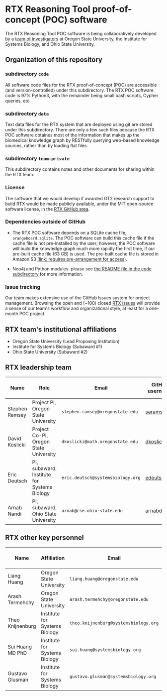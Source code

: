 # RTX Reasoning Tool proof-of-concept (POC) software

The RTX Reasoning Tool POC software is being collaboratively developed by a 
[team of investigators](https://github.com/dkoslicki/NCATS#rtx-leadership-team) 
at Oregon State University, the Institute for Systems Biology, and Ohio
State University.

## Organization of this repository

### subdirectory `code`

All software code files for the RTX proof-of-concept (POC) are accessible (and
version-controlled) under this subdirectory. The RTX POC software code is 97%
Python3, with the remainder being small bash scripts, Cypher queries, etc.

### subdirectory `data`

Text data files for the RTX system that are deployed using git are stored under
this subdirectory. There are only a few such files because the RTX POC software
obtaines most of the information that makes up the biomedical knowledge graph by
RESTfully querying web-based knowledge sources, rather than by loading flat files.

### subdirectory `team-private`

This subdirectory contains notes and other documents for sharing within the RTX team.

### License

The software that we would develop if awarded OT2 research support to build RTX
would be made publicly available, under the MIT open-source software license, in
the [RTX GitHub area](https://github.com/RTXteam/RTX).

### Dependencies outside of GitHub

- The RTX POC software depends on a SQLite cache file, `orangeboard.sqlite`. The
POC software can build this cache file if the cache file is not pre-installed by
the user; however, the POC software will build the knowledge graph much more
rapidly the first time, if our pre-built cache file (63 GB) is used. The
pre-built cache file is stored in Amazon S3
[(link; requires pre-arrangement for access)](https://s3-us-west-2.amazonaws.com/ramseylab/ncats/ncats.saramsey.org/orangeboard.sqlite).

- Neo4j and Python modules: please see [the README file in the code subdirectory](https://github.com/dkoslicki/NCATS/blob/master/code/README.md)
for more information.


### Issue tracking

Our team makes extensive use of the GitHub Issues system for project
management. Browsing the open and (~100) closed
[RTX issues](https://github.com/dkoslicki/NCATS/issues) will provide a sense of
our team's workflow and organizational style, at least for a one-month POC
project.

## RTX team's institutional affiliations

- Oregon State University (Lead Proposing Institution)
- Institute for Systems Biology (Subaward #1)
- Ohio State University (Subaward #2)

## RTX leadership team

| Name           | Role                                        | Email                             | GitHub username                               | Areas of relevant expertise      |
| -------------- | ------------------------------------------- | --------------------------------- | --------------------------------------------- | -------------------------------- |
| Stephen Ramsey | Project PI, Oregon State University         | `stephen.ramsey@oregonstate.edu`  | [saramsey](https://github.com/saramsey)       | compbio, systems biology         |
| David Koslicki | Project Co-PI, Oregon State University      | `dkoslicki@math.oregonstate.edu`  | [dkoslicki](https://github.com/dkoslicki)     | compbio, graph algorithms        |
| Eric Deutsch   | PI, subaward, Institute for Systems Biology | `eric.deutsch@systemsbiology.org` | [edeutsch](https://github.com/edeutsch)       | bioinformatics, data management  | 
| Arnab Nandi    | PI, subaward, Ohio State University         | `arnab@cse.ohio-state.edu`        | [arnabdotorg](https://gitnub.com/arnabdotorg) | UI for querying knowledge-bases  |

## RTX other key personnel

| Name             | Affiliation                   | Email                                 | GitHub username                                     | Areas of relevant expertise |
| ---------------- | ----------------------------- | ------------------------------------- | --------------------------------------------------- | --------------------------- |
| Liang Huang      | Oregon State University       | `liang.huang@oregonstate.edu`         | [lianghuang3](https://github.com/lianghuang3)       | natural language processing | 
| Arash Termehchy  | Oregon State University       | `arash.termehchy@oregonstate.edu`     | [arashtermehchy](https://github.com/arashtermehchy) | databases, knowledge graphs  |
| Theo Knijnenburg | Institute for Systems Biology | `theo.knijnenburg@systemsbiology.org` | [tknijnen](https://github.com/tknijnen)             | systems biology, Translator |
| Sui Huang MD PhD | Institute for Systems Biology | `sui.huang@systemsbiology.org`        |                                                     | medicine, systems biology   |
| Gustavo Glusman  | Institute for Systems Biology | `gustavo.glusman@systemsbiology.org`  |                                                     | computational genomics      |



 

